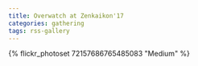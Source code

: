 ```yaml
---
title: Overwatch at Zenkaikon'17
categories: gathering
tags: rss-gallery
---
```


{% flickr_photoset 72157686765485083 "Medium" %}